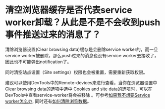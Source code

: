 # 清空浏览器缓存是否代表service worker卸载？从此是不是不会收到push事件推送过来的消息了？

清除浏览器设置\(Clear browsing data\)缓存是会删除service worker的，而一旦service worker被删除，那么push过来的消息也没有service worker去接收了，因此也不可能弹出notification了。

同时清空站点设置（Site settings）权限也会被重置，需要重新获取权限。

建议可以使用DevTools中的Remote-devices来进行查看，当你在浏览器设置中Clear browsing data的选项中选中 Cookies and site data的选项时，可以在DevTools中查看service-worker将会被移除 。可参考[如果我不想要Service worker怎么办](https://dev.chromium.org/Home/chromium-security/security-faq/service-worker-security-faq#TOC-What-if-I-don-t-want-any-SWs-), 同时还有[如何清除浏览数据](https://support.google.com/chrome/answer/2392709?hl=en&co=GENIE.Platform%3DDesktop&oco=1)。

